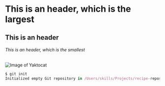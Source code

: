 # This is an header, which is the largest
## This is an header
###### This is an header, which is the smallest
![Image of Yaktocat](https://octodex.github.com/images/yaktocat.png)
```javascript
$ git init
Initialized empty Git repository in /Users/skills/Projects/recipe-repository/.git/
```
